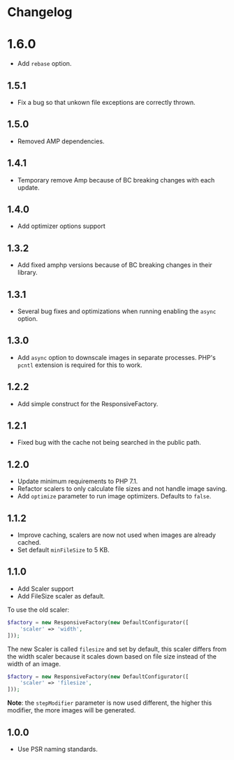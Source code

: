 # Changelog

# 1.6.0

- Add `rebase` option.

## 1.5.1

- Fix a bug so that unkown file exceptions are correctly thrown.

## 1.5.0

- Removed AMP dependencies.

## 1.4.1

- Temporary remove Amp because of BC breaking changes with each update.

## 1.4.0

- Add optimizer options support

## 1.3.2

- Add fixed amphp versions because of BC breaking changes in their library.

## 1.3.1

- Several bug fixes and optimizations when running enabling the `async` option.

## 1.3.0

- Add `async` option to downscale images in separate processes. PHP's `pcntl` extension is required for this to work.

## 1.2.2

- Add simple construct for the ResponsiveFactory.

## 1.2.1

- Fixed bug with the cache not being searched in the public path.

## 1.2.0

- Update minimum requirements to PHP 7.1.
- Refactor scalers to only calculate file sizes and not handle image saving.
- Add `optimize` parameter to run image optimizers. Defaults to `false`.

## 1.1.2

- Improve caching, scalers are now not used when images are already cached.
- Set default `minFileSize` to 5 KB.

## 1.1.0

- Add Scaler support
- Add FileSize scaler as default.

To use the old scaler:

```php
$factory = new ResponsiveFactory(new DefaultConfigurator([
    'scaler' => 'width',
]));
```

The new Scaler is called `filesize` and set by default, this scaler differs from the width scaler because it scales down 
 based on file size instead of the width of an image.

```php
$factory = new ResponsiveFactory(new DefaultConfigurator([
    'scaler' => 'filesize',
]));
```

**Note**: the `stepModifier` parameter is now used different, the higher this modifier, the more images will be generated.

## 1.0.0

- Use PSR naming standards.
